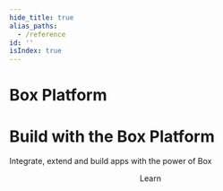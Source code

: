 ```yaml
---
hide_title: true
alias_paths:
  - /reference
id: ''
isIndex: true
---
```


# Box Platform

<Hero>

# Build with the Box Platform

Integrate, extend and build apps with the power of Box

</Hero>

<Centered wide>

  <Header stroke centered to='/guides' expand='see all'>
    Learn

  </Header>
  <GuideCategories limit='6' >

</GuideCategories>

</Centered>

